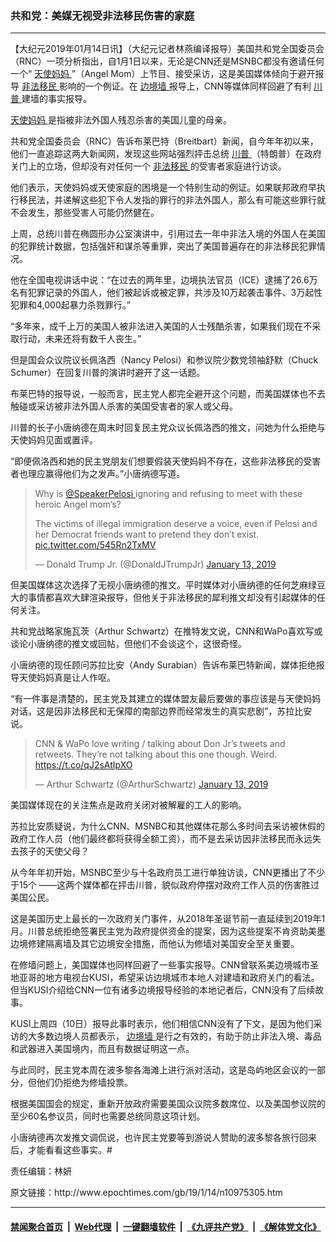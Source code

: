 ### 共和党：美媒无视受非法移民伤害的家庭
------------------------

<p>
 【大纪元2019年01月14日讯】（大纪元记者林燕编译报导）美国共和党全国委员会（RNC）一项分析指出，自1月1日以来，无论是CNN还是MSNBC都没有邀请任何一个“
 <a href="http://www.epochtimes.com/gb/tag/%E5%A4%A9%E4%BD%BF%E5%A6%88%E5%A6%88.html">
  天使妈妈
 </a>
 ”（Angel Mom）上节目、接受采访，这是美国媒体倾向于避开报导
 <a href="http://www.epochtimes.com/gb/tag/%E9%9D%9E%E6%B3%95%E7%A7%BB%E6%B0%91.html">
  非法移民
 </a>
 影响的一个例证。在
 <a href="http://www.epochtimes.com/gb/tag/%E8%BE%B9%E5%A2%83%E5%A2%99.html">
  边境墙
 </a>
 报导上，CNN等媒体同样回避了有利
 <a href="http://www.epochtimes.com/gb/tag/%E5%B7%9D%E6%99%AE.html">
  川普
 </a>
 建墙的事实报导。
</p>
<p>
 <a href="http://www.epochtimes.com/gb/tag/%E5%A4%A9%E4%BD%BF%E5%A6%88%E5%A6%88.html">
  天使妈妈
 </a>
 是指被非法外国人残忍杀害的美国儿童的母亲。
</p>
<p>
 共和党全国委员会（RNC）告诉布莱巴特（Breitbart）新闻，自今年年初以来，他们一直追踪这两大新闻网，发现这些网站强烈抨击总统
 <a href="http://www.epochtimes.com/gb/tag/%E5%B7%9D%E6%99%AE.html">
  川普
 </a>
 （特朗普）在政府关门上的立场，但却没有对任何一个
 <a href="http://www.epochtimes.com/gb/tag/%E9%9D%9E%E6%B3%95%E7%A7%BB%E6%B0%91.html">
  非法移民
 </a>
 的受害者家庭进行访谈。
</p>
<p>
 他们表示，天使妈妈或天使家庭的困境是一个特别生动的例证。如果联邦政府早执行移民法，并递解这些犯下令人发指的罪行的非法外国人，那么有可能这些罪行就不会发生，那些受害人可能仍然健在。
</p>
<p>
 上周，总统川普在椭圆形办公室演讲中，引用过去一年中非法入境的外国人在美国的犯罪统计数据，包括强奸和谋杀等重罪，突出了美国普遍存在的非法移民犯罪情况。
</p>
<p>
 他在全国电视讲话中说：“在过去的两年里，边境执法官员（ICE）逮捕了26.6万名有犯罪记录的外国人，他们被起诉或被定罪，共涉及10万起袭击事件、3万起性犯罪和4,000起暴力杀戮罪行。”
</p>
<p>
 “多年来，成千上万的美国人被非法进入美国的人士残酷杀害，如果我们现在不采取行动，未来还将有数千人丧生。”
</p>
<p>
 但是国会众议院议长佩洛西（Nancy Pelosi）和参议院少数党领袖舒默（Chuck Schumer）在回复川普的演讲时避开了这一话题。
</p>
<p>
 布莱巴特的报导说，一般而言，民主党人都完全避开这个问题，而美国媒体也不去触碰或采访被非法外国人杀害的美国受害者的家人或父母。
</p>
<p>
 川普的长子小唐纳德在周末时回复民主党众议长佩洛西的推文，问她为什么拒绝与天使妈妈见面或置评。
</p>
<p>
 “即便佩洛西和她的民主党朋友们想要假装天使妈妈不存在，这些非法移民的受害者也理应赢得他们为之发声。”小唐纳德写道。
</p>
<p>
</p>
<blockquote class="twitter-tweet" data-lang="en">
 <p dir="ltr" lang="en">
  Why is
  <a href="https://twitter.com/SpeakerPelosi?ref_src=twsrc%5Etfw">
   @SpeakerPelosi
  </a>
  ignoring and refusing to meet with these heroic Angel mom’s?
 </p>
 <p>
  The victims of illegal immigration deserve a voice, even if Pelosi and her Democrat friends want to pretend they don’t exist.
  <a href="https://t.co/545Rn2TxMV">
   pic.twitter.com/545Rn2TxMV
  </a>
 </p>
 <p>
  — Donald Trump Jr. (@DonaldJTrumpJr)
  <a href="https://twitter.com/DonaldJTrumpJr/status/1084263578591551490?ref_src=twsrc%5Etfw">
   January 13, 2019
  </a>
 </p>
</blockquote>
<p>
 <p>
  但美国媒体这次选择了无视小唐纳德的推文。平时媒体对小唐纳德的任何芝麻绿豆大的事情都喜欢大肆渲染报导，但他关于非法移民的犀利推文却没有引起媒体的任何关注。
 </p>
 <p>
  共和党战略家施瓦茨（Arthur Schwartz）在推特发文说，CNN和WaPo喜欢写或谈论小唐纳德的推文或回帖，但他们不会谈这个，这很奇怪。
 </p>
 <p>
  小唐纳德的现任顾问苏拉比安（Andy Surabian）告诉布莱巴特新闻，媒体拒绝报导天使妈妈真是让人作呕。
 </p>
 <p>
  “有一件事是清楚的，民主党及其建立的媒体盟友最后要做的事应该是与天使妈妈对话，这是因非法移民和无保障的南部边界而经常发生的真实悲剧”，苏拉比安说。
 </p>
</p>
<p>
</p>
<blockquote class="twitter-tweet" data-lang="en">
 <p dir="ltr" lang="en">
  CNN &amp; WaPo love writing / talking about Don Jr’s tweets and retweets. They’re not talking about this one though. Weird.
  <a href="https://t.co/qJ2sAtIpXO">
   https://t.co/qJ2sAtIpXO
  </a>
 </p>
 <p>
  — Arthur Schwartz (@ArthurSchwartz)
  <a href="https://twitter.com/ArthurSchwartz/status/1084469198498213888?ref_src=twsrc%5Etfw">
   January 13, 2019
  </a>
 </p>
</blockquote>
<p>
 <p>
  美国媒体现在的关注焦点是政府关闭对被解雇的工人的影响。
 </p>
 <p>
  苏拉比安质疑说，为什么CNN、MSNBC和其他媒体花那么多时间去采访被休假的政府工作人员（他们最终都将获得全额工资），而不是去采访因非法移民而永远失去孩子的天使父母？
 </p>
 <p>
  从今年年初开始，MSNBC至少与十名政府员工进行单独访谈，CNN更播出了不少于15个 ——这两个媒体都在抨击川普，貌似政府停摆对政府工作人员的伤害胜过美国公民。
 </p>
 <p>
  这是美国历史上最长的一次政府关门事件，从2018年圣诞节前一直延续到2019年1月。川普总统拒绝签署民主党为政府提供资金的提案，因为这些提案不肯资助美墨边境修建隔离墙及其它边境安全措施，而他认为修墙对美国安全至关重要。
 </p>
 <p>
  在修墙问题上，美国媒体也同样回避了一些事实报导。CNN曾联系美边境城市圣地亚哥的地方电视台KUSI，希望采访边境城市本地人对建墙和政府关门的看法。但当KUSI介绍给CNN一位有诸多边境报导经验的本地记者后，CNN没有了后续故事。
 </p>
 <p>
  KUSI上周四（10日）报导此事时表示，他们相信CNN没有了下文，是因为他们采访的大多数边境人员都表示，
  <a href="http://www.epochtimes.com/gb/tag/%E8%BE%B9%E5%A2%83%E5%A2%99.html">
   边境墙
  </a>
  是行之有效的，有助于防止非法入境、毒品和武器进入美国境内，而且有数据证明这一点。
 </p>
 <p>
  与此同时，民主党本周在波多黎各海滩上进行派对活动，这是岛屿地区会议的一部分，但他们仍拒绝为修墙投票。
 </p>
 <p>
  根据美国国会的规定，重新开放政府需要美国众议院多数席位、以及美国参议院的至少60名参议员，同时也需要总统同意这项计划。
 </p>
 <p>
  小唐纳德再次发推文调侃说，也许民主党要等到游说人赞助的波多黎各旅行回来后，才能看看这些事实。#
 </p>
 <p>
  责任编辑：林妍
 </p>
</p>
原文链接：http://www.epochtimes.com/gb/19/1/14/n10975305.htm


------------------------
#### [禁闻聚合首页](https://github.com/gfw-breaker/banned-news/blob/master/README.md) &nbsp;|&nbsp; [Web代理](https://github.com/gfw-breaker/open-proxy/blob/master/README.md) &nbsp;|&nbsp; [一键翻墙软件](https://github.com/gfw-breaker/nogfw/blob/master/README.md) &nbsp;|&nbsp; [《九评共产党》](https://github.com/gfw-breaker/9ping.md/blob/master/README.md#九评之一评共产党是什么) &nbsp;|&nbsp; [《解体党文化》](https://github.com/gfw-breaker/jtdwh.md/blob/master/README.md#绪论)